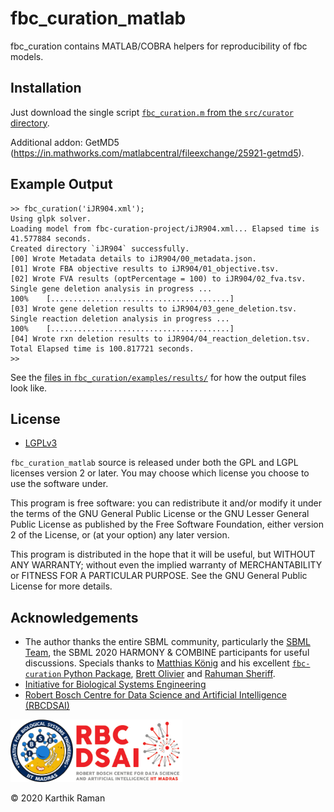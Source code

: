 # fbc_curation_matlab
fbc_curation contains MATLAB/COBRA helpers for reproducibility of fbc models.

## Installation
Just download the single script [`fbc_curation.m` from the `src/curator` directory](https://github.com/RamanLab/fbc_curation_matlab/blob/main/src/fbc_curation/curator/fbc_curation.m).

Additional addon: GetMD5
(https://in.mathworks.com/matlabcentral/fileexchange/25921-getmd5).

## Example Output
```
>> fbc_curation('iJR904.xml');
Using glpk solver.
Loading model from fbc-curation-project/iJR904.xml... Elapsed time is 41.577884 seconds.
Created directory `iJR904` successfully.
[00] Wrote Metadata details to iJR904/00_metadata.json.
[01] Wrote FBA objective results to iJR904/01_objective.tsv.
[02] Wrote FVA results (optPercentage = 100) to iJR904/02_fva.tsv.
Single gene deletion analysis in progress ...
100%    [........................................]
[03] Wrote gene deletion results to iJR904/03_gene_deletion.tsv.
Single reaction deletion analysis in progress ...
100%    [........................................]
[04] Wrote rxn deletion results to iJR904/04_reaction_deletion.tsv.
Total Elapsed time is 100.817721 seconds.
>> 
```
See the [files in `fbc_curation/examples/results/`](https://github.com/RamanLab/fbc_curation_matlab/tree/main/src/fbc_curation/examples/results) for how the output files look like.

## License

* [LGPLv3](http://opensource.org/licenses/LGPL-3.0)

``fbc_curation_matlab`` source is released under both the GPL and LGPL licenses version 2 or
later. You may choose which license you choose to use the software under.

This program is free software: you can redistribute it and/or modify it under
the terms of the GNU General Public License or the GNU Lesser General Public
License as published by the Free Software Foundation, either version 2 of the
License, or (at your option) any later version.

This program is distributed in the hope that it will be useful, but WITHOUT ANY
WARRANTY; without even the implied warranty of MERCHANTABILITY or FITNESS FOR A
PARTICULAR PURPOSE. See the GNU General Public License for more details.


## Acknowledgements

* The author thanks the entire SBML community, particularly the [SBML Team](https://github.com/sbmlteam), the SBML 2020 HARMONY & COMBINE participants for useful discussions. Specials thanks to [Matthias König](https://github.com/matthiaskoenig) and his excellent [`fbc-curation` Python Package](https://github.com/matthiaskoenig/fbc_curation), [Brett Olivier](https://github.com/bgoli) and [Rahuman Sheriff](https://www.ebi.ac.uk/about/people/rahuman-sheriff).
* [Initiative for Biological Systems Engineering](https://ibse.iitm.ac.in/)
* [Robert Bosch Centre for Data Science and Artificial Intelligence (RBCDSAI)](https://rbcdsai.iitm.ac.in/)

<img title="IBSE logo" src="https://github.com/RBC-DSAI-IITM/rbc-dsai-iitm.github.io/blob/master/images/IBSE_logo.png" height="100"><img title="RBC-DSAI logo" src="https://github.com/RBC-DSAI-IITM/rbc-dsai-iitm.github.io/blob/master/images/logo.jpg" height="100">

© 2020 Karthik Raman
